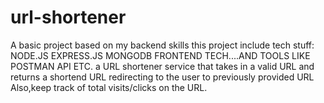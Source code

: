 # url-shortener
A basic project based on my backend skills
this project include tech stuff:
NODE.JS
EXPRESS.JS
MONGODB
FRONTEND TECH....AND TOOLS LIKE POSTMAN API ETC.
a URL shortener service that takes in a valid URL and returns a shortend URL 
redirecting to the user to previously provided URL
Also,keep track of total visits/clicks on the URL.
